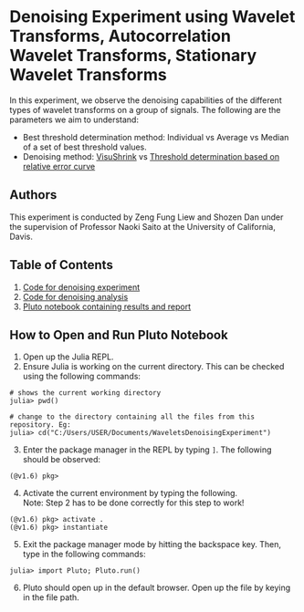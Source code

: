 # Denoising Experiment using Wavelet Transforms, Autocorrelation Wavelet Transforms, Stationary Wavelet Transforms
In this experiment, we observe the denoising capabilities of the different types of wavelet transforms on a group of signals. The following are the parameters we aim to understand:  
* Best threshold determination method: Individual vs Average vs Median of a set of best threshold values.
* Denoising method: [VisuShrink](https://www.jstor.org/stable/2291512?seq=1#metadata_info_tab_contents) vs [Threshold determination based on relative error curve](https://escholarship.org/content/qt0bv9t4c8/qt0bv9t4c8_noSplash_66d3d84d7c4f3146a80f5611e0214b1b.pdf)

## Authors
This experiment is conducted by Zeng Fung Liew and Shozen Dan under the supervision of Professor Naoki Saito at the University of California, Davis.

## Table of Contents
1. [Code for denoising experiment](src/denoisingexperiments.jl)
2. [Code for denoising analysis](src/denoisinganalysis.jl)
3. [Pluto notebook containing results and report](denoisingnotebook.jl)

## How to Open and Run Pluto Notebook
1. Open up the Julia REPL.
2. Ensure Julia is working on the current directory. This can be checked using the following commands:
```
# shows the current working directory
julia> pwd() 

# change to the directory containing all the files from this repository. Eg:
julia> cd("C:/Users/USER/Documents/WaveletsDenoisingExperiment")
```
3. Enter the package manager in the REPL by typing `]`. The following should be observed:
```
(@v1.6) pkg> 
```
4. Activate the current environment by typing the following.   
Note: Step 2 has to be done correctly for this step to work!
```
(@v1.6) pkg> activate .
(@v1.6) pkg> instantiate
```  

5. Exit the package manager mode by hitting the backspace key. Then, type in the following commands:
```
julia> import Pluto; Pluto.run()
```

6. Pluto should open up in the default browser. Open up the file by keying in the file path.
